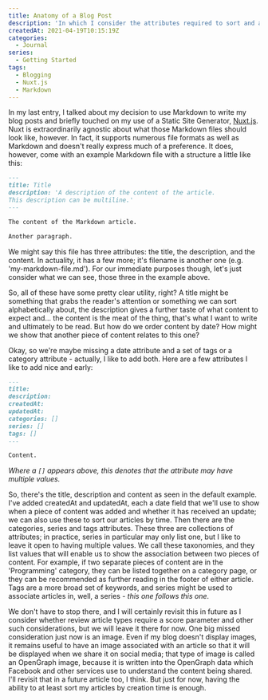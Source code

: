 ```yaml
---
title: Anatomy of a Blog Post
description: 'In which I consider the attributes required to sort and associate posts in my blog content files.'
createdAt: 2021-04-19T10:15:19Z
categories:
  - Journal
series:
  - Getting Started
tags:
  - Blogging
  - Nuxt.js
  - Markdown
---
```


In my last entry, I talked about my decision to use Markdown to write my blog posts and briefly touched on my use of a Static Site Generator, [Nuxt.js](https://nuxtjs.org/). Nuxt is extraordinarily agnostic about what those Markdown files should look like, however. In fact, it supports numerous file formats as well as Markdown and doesn't really express much of a preference. It does, however, come with an example Markdown file with a structure a little like this:

```md
---
title: Title
description: 'A description of the content of the article.
This description can be multiline.'
---

The content of the Markdown article.

Another paragraph.
```

We might say this file has three attributes: the title, the description, and the content. In actuality, it has a few more; it's filename is another one (e.g. 'my-markdown-file.md'). For our immediate purposes though, let's just consider what we can see, those three in the example above.

So, all of these have some pretty clear utility, right? A title might be something that grabs the reader's attention or something we can sort alphabetically about, the description gives a further taste of what content to expect and... the content is the meat of the thing, that's what I want to write and ultimately to be read. But how do we order content by date? How might we show that another piece of content relates to this one?

Okay, so we're maybe missing a date attribute and a set of tags or a category attribute - actually, I like to add both. Here are a few attributes I like to add nice and early:

```md
---
title:
description:
createdAt:
updatedAt:
categories: []
series: []
tags: []
---

Content.
```

_Where a `[]` appears above, this denotes that the attribute may have multiple values._

So, there's the title, description and content as seen in the default example. I've added createdAt and updatedAt, each a date field that we'll use to show when a piece of content was added and whether it has received an update; we can also use these to sort our articles by time. Then there are the categories, series and tags attributes. These three are collections of attributes; in practice, series in particular may only list one, but I like to leave it open to having multiple values. We call these taxonomies, and they list values that will enable us to show the association between two pieces of content. For example, if two separate pieces of content are in the 'Programming' category, they can be listed together on a category page, or they can be recommended as further reading in the footer of either article. Tags are a more broad set of keywords, and series might be used to associate articles in, well, a series - _this one follows this one_.

We don't have to stop there, and I will certainly revisit this in future as I consider whether review article types require a score parameter and other such considerations, but we will leave it there for now. One big missed consideration just now is an image. Even if my blog doesn't display images, it remains useful to have an image associated with an article so that it will be displayed when we share it on social media; that type of image is called an OpenGraph image, because it is written into the OpenGraph data which Facebook and other services use to understand the content being shared. I'll revisit that in a future article too, I think. But just for now, having the ability to at least sort my articles by creation time is enough.
